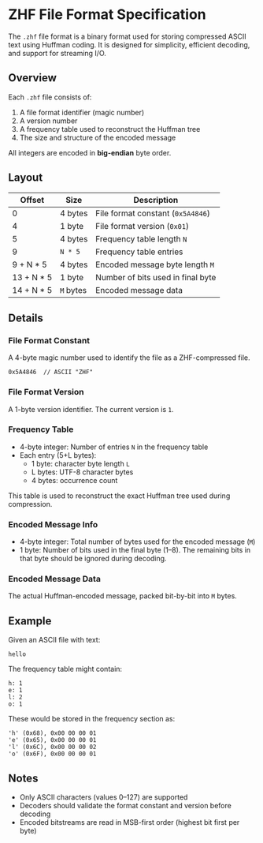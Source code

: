 # ZHF File Format Specification

The `.zhf` file format is a binary format used for storing compressed ASCII text using Huffman coding. It is designed for simplicity, efficient decoding, and support for streaming I/O.

## Overview

Each `.zhf` file consists of:

1. A file format identifier (magic number)
2. A version number
3. A frequency table used to reconstruct the Huffman tree
4. The size and structure of the encoded message

All integers are encoded in **big-endian** byte order.

## Layout

| Offset       | Size       | Description                          |
|--------------|------------|--------------------------------------|
| 0            | 4 bytes    | File format constant (`0x5A4846`)    |
| 4            | 1 byte     | File format version (`0x01`)         |
| 5            | 4 bytes    | Frequency table length `N`           |
| 9            | `N * 5`    | Frequency table entries              |
| 9 + N * 5    | 4 bytes    | Encoded message byte length `M`      |
| 13 + N * 5   | 1 byte     | Number of bits used in final byte    |
| 14 + N * 5   | `M` bytes  | Encoded message data                 |

## Details

### File Format Constant

A 4-byte magic number used to identify the file as a ZHF-compressed file.

```
0x5A4846  // ASCII "ZHF"
```

### File Format Version

A 1-byte version identifier. The current version is `1`.

### Frequency Table

- 4-byte integer: Number of entries `N` in the frequency table
- Each entry (5+L bytes):
  - 1 byte: character byte length `L`
  - L bytes: UTF-8 character bytes
  - 4 bytes: occurrence count

This table is used to reconstruct the exact Huffman tree used during compression.

### Encoded Message Info

- 4-byte integer: Total number of bytes used for the encoded message (`M`)
- 1 byte: Number of bits used in the final byte (1–8). The remaining bits in that byte should be ignored during decoding.

### Encoded Message Data

The actual Huffman-encoded message, packed bit-by-bit into `M` bytes.

## Example

Given an ASCII file with text:

```
hello
```

The frequency table might contain:

```
h: 1
e: 1
l: 2
o: 1
```

These would be stored in the frequency section as:

```
'h' (0x68), 0x00 00 00 01
'e' (0x65), 0x00 00 00 01
'l' (0x6C), 0x00 00 00 02
'o' (0x6F), 0x00 00 00 01
```


## Notes

- Only ASCII characters (values 0–127) are supported
- Decoders should validate the format constant and version before decoding
- Encoded bitstreams are read in MSB-first order (highest bit first per byte)
